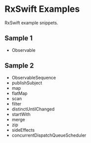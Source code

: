 # RxSwift Examples

RxSwift example snippets.

## Sample 1

* Observable

## Sample 2

* ObservableSequence
* publishSubject
* map
* flatMap
* scan
* filter
* distinctUntilChanged
* startWith
* merge
* zip
* sideEffects
* concurrentDispatchQueueScheduler
